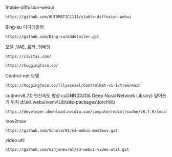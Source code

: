 Stable-diffusion-webui
```
https://github.com/AUTOMATIC1111/stable-diffusion-webui
```

Bing-su 디디테일러
```
https://github.com/Bing-su/dddetailer.git
```

모델 ,VAE, 로라, 임베딩
```
https://civitai.com/
```
```
https://huggingface.co/
```

Control-net 모델
```
https://huggingface.co/lllyasviel/ControlNet-v1-1/tree/main
```

cudnn/v8.7.0 연산속도 향상 cuDNN(CUDA Deep Nural Network Library)
덮어쓰기 위치 d:\sd_webui\venv\Lib\site-packages\torch\lib
```
https://developer.download.nvidia.com/compute/redist/cudnn/v8.7.0/local_installers/11.8/
```

mov2mov
```
https://github.com/Scholar01/sd-webui-mov2mov.git
```

video util
```
https://github.com/ninjaneural/sd-webui-video-util.git
```
